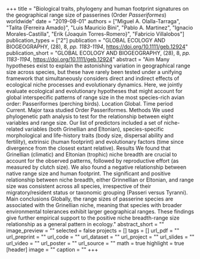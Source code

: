 +++
title = "Biological traits, phylogeny and human footprint signatures on the geographical range size of passerines (Order <i>Passeriformes</i>) worldwide"
date = "2019-08-01"
authors = ["Miguel A. Olalla-Tarraga", "Talita {Ferreira Amado}", "Luis Mauricio Bini", "Pablo A. Martinez", "Ignacio Morales-Castilla", "Erik {Joaquin Torres-Romero}", "Fabricio Villalobos"]
publication_types = ["2"]
publication = "GLOBAL ECOLOGY AND BIOGEOGRAPHY, (28), 8, _pp. 1183-1194_, https://doi.org/10.1111/geb.12924"
publication_short = "GLOBAL ECOLOGY AND BIOGEOGRAPHY, (28), 8, _pp. 1183-1194_, https://doi.org/10.1111/geb.12924"
abstract = "Aim Many hypotheses exist to explain the astonishing variation in geographical range size across species, but these have rarely been tested under a unifying framework that simultaneously considers direct and indirect effects of ecological niche processes and evolutionary dynamics. Here, we jointly evaluate ecological and evolutionary hypotheses that might account for global interspecific patterns of range size in the most species-rich avian order: Passeriformes (perching birds). Location Global. Time period Current. Major taxa studied Order Passeriformes. Methods We used phylogenetic path analysis to test for the relationship between eight variables and range size. Our list of predictors included a set of niche-related variables (both Grinellian and Eltonian), species-specific morphological and life-history traits (body size, dispersal ability and fertility), extrinsic (human footprint) and evolutionary factors (time since divergence from the closest extant relative). Results We found that Grinellian (climatic) and Eltonian (trophic) niche breadth are crucial to account for the observed patterns, followed by reproductive effort (as measured by clutch size). We also found a negative relationship between native range size and human footprint. The significant and positive relationship between niche breadth, either Grinnellian or Eltonian, and range size was consistent across all species, irrespective of their migratory/resident status or taxonomic grouping (Passeri versus Tyranni). Main conclusions Globally, the range sizes of passerine species are associated with the Grinellian niche, meaning that species with broader environmental tolerances exhibit larger geographical ranges. These findings give further empirical support to the positive niche breadth-range size relationship as a general pattern in ecology."
abstract_short = ""
image_preview = ""
selected = false
projects = []
tags = []
url_pdf = ""
url_preprint = ""
url_code = ""
url_dataset = ""
url_project = ""
url_slides = ""
url_video = ""
url_poster = ""
url_source = ""
math = true
highlight = true
[header]
image = ""
caption = ""
+++
